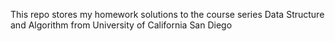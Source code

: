 This repo stores my homework solutions to the course series Data Structure and Algorithm from University of California San Diego

